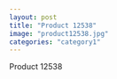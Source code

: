 ```yaml
---
layout: post
title: "Product 12538"
image: "product12538.jpg"
categories: "category1"
---
```

Product 12538
